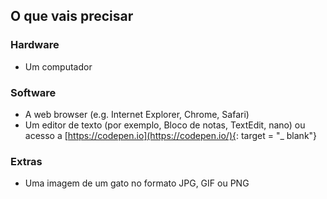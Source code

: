 ## O que vais precisar

### Hardware

- Um computador


### Software

- A web browser (e.g. Internet Explorer, Chrome, Safari)
- Um editor de texto (por exemplo, Bloco de notas, TextEdit, nano) ou acesso a [https://codepen.io](https://codepen.io/){: target = "_ blank"}

### Extras

- Uma imagem de um gato no formato JPG, GIF ou PNG
